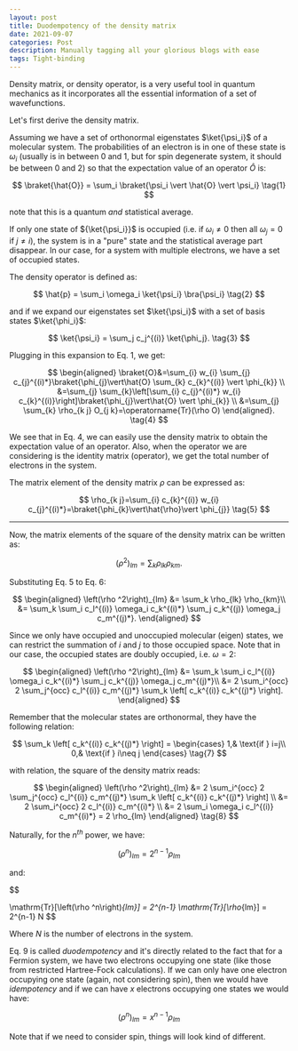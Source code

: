 ```yaml
---
layout: post
title: Duodempotency of the density matrix
date: 2021-09-07
categories: Post
description: Manually tagging all your glorious blogs with ease
tags: Tight-binding
---
```


Density matrix, or density operator, is a very useful tool in quantum mechanics as it incorporates all the essential information of a set of wavefunctions.

Let's first derive the density matrix.

Assuming we have a set of orthonormal eigenstates $\ket{\psi_i}$ of a molecular system.
The probabilities of an electron is in one of these state is $\omega_i$ (usually is in between 0 and 1, but for spin degenerate system, it should be between 0 and 2) so that the expectation value of an operator $\hat{O}$ is:

$$
\braket{\hat{O}} = \sum_i \braket{\psi_i \vert \hat{O} \vert \psi_i}
\tag{1}
$$

note that this is a quantum _and_ statistical average.

If only one state of ${\ket{\psi_i}}$ is occupied (i.e. if $\omega_i \neq 0$ then all $\omega_j=0$ if $j \neq i$), the system is in a "pure" state and the statistical average part disappear.
In our case, for a system with multiple electrons, we have a set of occupied states.

The density operator is defined as:

$$
\hat{p} = \sum_i \omega_i \ket{\psi_i} \bra{\psi_i}
\tag{2}
$$

and if we expand our eigenstates set $\ket{\psi_i}$ with a set of basis states $\ket{\phi_i}$:

$$
\ket{\psi_i} = \sum_j c_j^{(i)} \ket{\phi_j}.
\tag{3}
$$

Plugging in this expansion to Eq. 1, we get:


$$
\begin{aligned}
\braket{O}&=\sum_{i} w_{i} \sum_{j} c_{j}^{(i)*}\braket{\phi_{j}\vert\hat{O} \sum_{k} c_{k}^{(i)} \vert \phi_{k}} \\
&=\sum_{j} \sum_{k}\left[\sum_{i} c_{j}^{(i)*} w_{i} c_{k}^{(i)}\right]\braket{\phi_{j}\vert\hat{O} \vert \phi_{k}} \\
&=\sum_{j} \sum_{k} \rho_{k j} O_{j k}=\operatorname{Tr}(\rho O)
\end{aligned}.
\tag{4}
$$

We see that in Eq. 4, we can easily use the density matrix to obtain the expectation value of an operator.
Also, when the operator we are considering is the identity matrix (operator), we get the total number of electrons in the system.

The matrix element of the density matrix $\rho$ can be expressed as:

$$
\rho_{k j}=\sum_{i} c_{k}^{(i)} w_{i} c_{j}^{(i)*}=\braket{\phi_{k}\vert\hat{\rho}\vert \phi_{j}}
\tag{5}
$$

---

Now, the matrix elements of the square of the density matrix can be written as:

$$
\left(\rho ^2\right)_{lm} = \sum_k \rho_{lk} \rho_{km}.
\tag{6}
$$

Substituting Eq. 5 to Eq. 6:

$$
\begin{aligned}
\left(\rho ^2\right)_{lm} &= \sum_k \rho_{lk} \rho_{km}\\
&= \sum_k \sum_i c_l^{(i)} \omega_i c_k^{(i)*} \sum_j c_k^{(j)} \omega_j c_m^{(j)*}.
\end{aligned}
$$

Since we only have occupied and unoccupied molecular (eigen) states, we can restrict the summation of $i$ and $j$ to those occupied space. Note that in our case, the occupied states are doubly occupied, i.e. $\omega = 2$:

$$
\begin{aligned}
\left(\rho ^2\right)_{lm} &=  \sum_k \sum_i c_l^{(i)} \omega_i c_k^{(i)*} \sum_j c_k^{(j)} \omega_j c_m^{(j)*}\\
&= 2 \sum_i^{occ} 2 \sum_j^{occ}   c_l^{(i)} c_m^{(j)*} \sum_k \left[ c_k^{(i)} c_k^{(j)*} \right].
\end{aligned}
$$

Remember that the molecular states are orthonormal, they have the following relation:

$$
\sum_k \left[ c_k^{(i)} c_k^{(j)*} \right] =
\begin{cases}
    1,& \text{if } i=j\\
    0,& \text{if } i\neq j
\end{cases}
\tag{7}
$$

with relation, the square of the density matrix reads:

$$
\begin{aligned}
\left(\rho ^2\right)_{lm} &= 2 \sum_i^{occ} 2 \sum_j^{occ}   c_l^{(i)} c_m^{(j)*} \sum_k \left[ c_k^{(i)} c_k^{(j)*} \right] \\
&= 2  \sum_i^{occ} 2 c_l^{(i)} c_m^{(i)*} \\
&= 2 \sum_i \omega_i c_l^{(i)} c_m^{(i)*} = 2 \rho_{lm}
\end{aligned}
\tag{8}
$$

Naturally, for the $n^{th}$ power, we have:

$$
\left(\rho ^n\right)_{lm} = 2^{n-1} \rho_{lm}
\tag{9}
$$

and:

$$

\mathrm{Tr}[\left(\rho ^n\right)_{lm}] = 2^{n-1} \mathrm{Tr}[\rho_{lm}] = 2^{n-1} N
$$

Where $N$ is the number of electrons in the system.

Eq. 9 is called _duodempotency_ and it's directly related to the fact that for a Fermion system, we have two electrons occupying one state (like those from restricted Hartree-Fock calculations).
If we can only have one electron occupying one state (again, not considering spin), then we would have _idempotency_ and if we can have $x$ electrons occupying one states we would have:

$$
\left(\rho ^n\right)_{lm} = x^{n-1} \rho_{lm}
$$

Note that if we need to consider spin, things will look kind of different.
